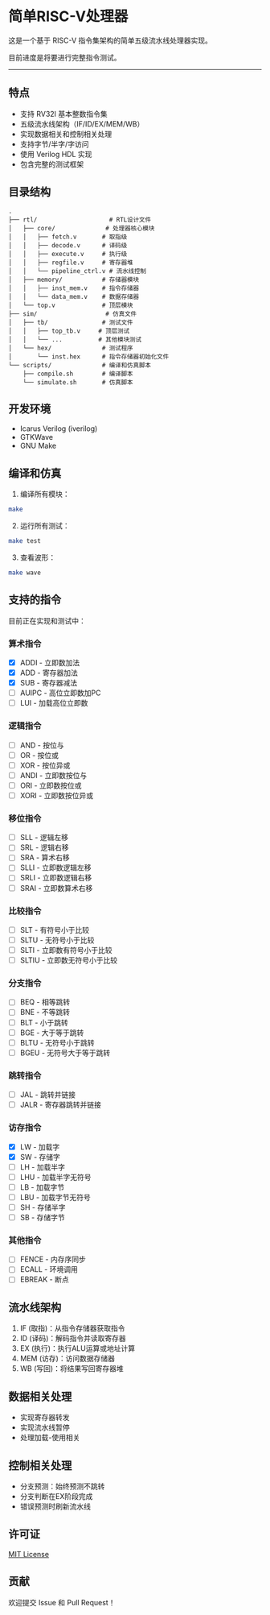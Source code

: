 # 简单RISC-V处理器

这是一个基于 RISC-V 指令集架构的简单五级流水线处理器实现。

目前进度是将要进行完整指令测试。

---

## 特点

- 支持 RV32I 基本整数指令集
- 五级流水线架构（IF/ID/EX/MEM/WB）
- 实现数据相关和控制相关处理
- 支持字节/半字/字访问
- 使用 Verilog HDL 实现
- 包含完整的测试框架

## 目录结构

```
.
├── rtl/                    # RTL设计文件
│   ├── core/              # 处理器核心模块
│   │   ├── fetch.v       # 取指级
│   │   ├── decode.v      # 译码级
│   │   ├── execute.v     # 执行级
│   │   ├── regfile.v     # 寄存器堆
│   │   └── pipeline_ctrl.v # 流水线控制
│   ├── memory/           # 存储器模块
│   │   ├── inst_mem.v    # 指令存储器
│   │   └── data_mem.v    # 数据存储器
│   └── top.v             # 顶层模块
├── sim/                   # 仿真文件
│   ├── tb/               # 测试文件
│   │   ├── top_tb.v     # 顶层测试
│   │   └── ...          # 其他模块测试
│   └── hex/              # 测试程序
│       └── inst.hex      # 指令存储器初始化文件
└── scripts/              # 编译和仿真脚本
    ├── compile.sh        # 编译脚本
    └── simulate.sh       # 仿真脚本
```

## 开发环境

- Icarus Verilog (iverilog)
- GTKWave
- GNU Make

## 编译和仿真

1. 编译所有模块：
```bash
make
```

2. 运行所有测试：
```bash
make test
```

3. 查看波形：
```bash
make wave
```

## 支持的指令

目前正在实现和测试中：

### 算术指令
- [x] ADDI - 立即数加法
- [x] ADD  - 寄存器加法
- [x] SUB  - 寄存器减法
- [ ] AUIPC - 高位立即数加PC
- [ ] LUI  - 加载高位立即数

### 逻辑指令
- [ ] AND  - 按位与
- [ ] OR   - 按位或
- [ ] XOR  - 按位异或
- [ ] ANDI - 立即数按位与
- [ ] ORI  - 立即数按位或
- [ ] XORI - 立即数按位异或

### 移位指令
- [ ] SLL  - 逻辑左移
- [ ] SRL  - 逻辑右移
- [ ] SRA  - 算术右移
- [ ] SLLI - 立即数逻辑左移
- [ ] SRLI - 立即数逻辑右移
- [ ] SRAI - 立即数算术右移

### 比较指令
- [ ] SLT  - 有符号小于比较
- [ ] SLTU - 无符号小于比较
- [ ] SLTI - 立即数有符号小于比较
- [ ] SLTIU - 立即数无符号小于比较

### 分支指令
- [ ] BEQ  - 相等跳转
- [ ] BNE  - 不等跳转
- [ ] BLT  - 小于跳转
- [ ] BGE  - 大于等于跳转
- [ ] BLTU - 无符号小于跳转
- [ ] BGEU - 无符号大于等于跳转

### 跳转指令
- [ ] JAL  - 跳转并链接
- [ ] JALR - 寄存器跳转并链接

### 访存指令
- [x] LW   - 加载字
- [x] SW   - 存储字
- [ ] LH   - 加载半字
- [ ] LHU  - 加载半字无符号
- [ ] LB   - 加载字节
- [ ] LBU  - 加载字节无符号
- [ ] SH   - 存储半字
- [ ] SB   - 存储字节

### 其他指令
- [ ] FENCE - 内存序同步
- [ ] ECALL - 环境调用
- [ ] EBREAK - 断点

## 流水线架构

1. IF (取指)：从指令存储器获取指令
2. ID (译码)：解码指令并读取寄存器
3. EX (执行)：执行ALU运算或地址计算
4. MEM (访存)：访问数据存储器
5. WB (写回)：将结果写回寄存器堆

## 数据相关处理

- 实现寄存器转发
- 实现流水线暂停
- 处理加载-使用相关

## 控制相关处理

- 分支预测：始终预测不跳转
- 分支判断在EX阶段完成
- 错误预测时刷新流水线

## 许可证

[MIT License](./LICENSE)

## 贡献

欢迎提交 Issue 和 Pull Request！